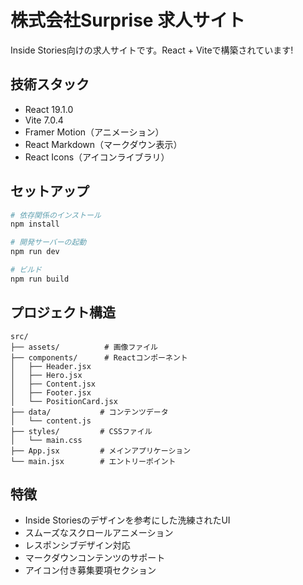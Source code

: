 # 株式会社Surprise 求人サイト

Inside Stories向けの求人サイトです。React + Viteで構築されています!

## 技術スタック

- React 19.1.0
- Vite 7.0.4
- Framer Motion（アニメーション）
- React Markdown（マークダウン表示）
- React Icons（アイコンライブラリ）

## セットアップ

```bash
# 依存関係のインストール
npm install

# 開発サーバーの起動
npm run dev

# ビルド
npm run build
```

## プロジェクト構造

```
src/
├── assets/          # 画像ファイル
├── components/      # Reactコンポーネント
│   ├── Header.jsx
│   ├── Hero.jsx
│   ├── Content.jsx
│   ├── Footer.jsx
│   └── PositionCard.jsx
├── data/           # コンテンツデータ
│   └── content.js
├── styles/         # CSSファイル
│   └── main.css
├── App.jsx         # メインアプリケーション
└── main.jsx        # エントリーポイント
```

## 特徴

- Inside Storiesのデザインを参考にした洗練されたUI
- スムーズなスクロールアニメーション
- レスポンシブデザイン対応
- マークダウンコンテンツのサポート
- アイコン付き募集要項セクション